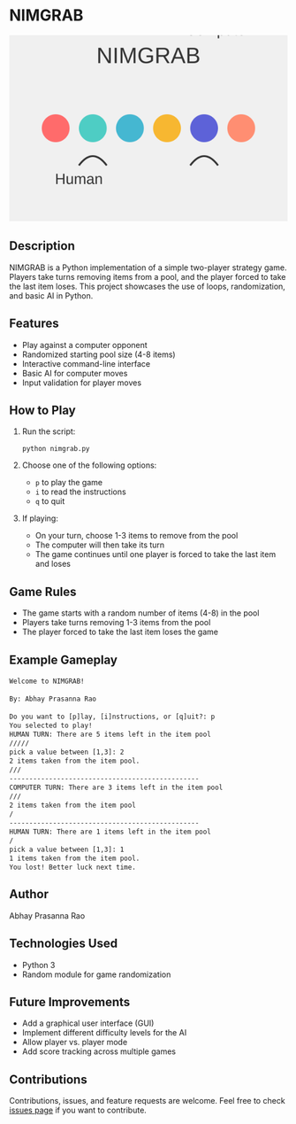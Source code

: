 # NIMGRAB

![NIMGRAB Game](nimgrab-game.svg)

## Description

NIMGRAB is a Python implementation of a simple two-player strategy game. Players take turns removing items from a pool, and the player forced to take the last item loses. This project showcases the use of loops, randomization, and basic AI in Python.

## Features

- Play against a computer opponent
- Randomized starting pool size (4-8 items)
- Interactive command-line interface
- Basic AI for computer moves
- Input validation for player moves

## How to Play

1. Run the script:
   ```
   python nimgrab.py
   ```

2. Choose one of the following options:
   - `p` to play the game
   - `i` to read the instructions
   - `q` to quit

3. If playing:
   - On your turn, choose 1-3 items to remove from the pool
   - The computer will then take its turn
   - The game continues until one player is forced to take the last item and loses

## Game Rules

- The game starts with a random number of items (4-8) in the pool
- Players take turns removing 1-3 items from the pool
- The player forced to take the last item loses the game

## Example Gameplay

```
Welcome to NIMGRAB!

By: Abhay Prasanna Rao

Do you want to [p]lay, [i]nstructions, or [q]uit?: p
You selected to play!
HUMAN TURN: There are 5 items left in the item pool
/////
pick a value between [1,3]: 2
2 items taken from the item pool.
///
------------------------------------------------
COMPUTER TURN: There are 3 items left in the item pool
///
2 items taken from the item pool
/
------------------------------------------------
HUMAN TURN: There are 1 items left in the item pool
/
pick a value between [1,3]: 1
1 items taken from the item pool.
You lost! Better luck next time.
```

## Author

Abhay Prasanna Rao

## Technologies Used

- Python 3
- Random module for game randomization

## Future Improvements

- Add a graphical user interface (GUI)
- Implement different difficulty levels for the AI
- Allow player vs. player mode
- Add score tracking across multiple games

## Contributions

Contributions, issues, and feature requests are welcome. Feel free to check [issues page](https://github.com/yourusername/nimgrab/issues) if you want to contribute.
